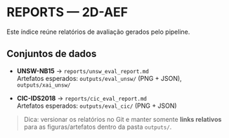 # REPORTS — 2D-AEF

Este índice reúne relatórios de avaliação gerados pelo pipeline.

## Conjuntos de dados

- **UNSW-NB15** → `reports/unsw_eval_report.md`  
  Artefatos esperados: `outputs/eval_unsw/` (PNG + JSON), `outputs/xai_unsw/`

- **CIC-IDS2018** → `reports/cic_eval_report.md`  
  Artefatos esperados: `outputs/eval_cic/` (PNG + JSON)

> Dica: versionar os relatórios no Git e manter somente **links relativos** para as figuras/artefatos dentro da pasta `outputs/`.
